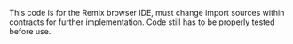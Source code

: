 This code is for the Remix browser IDE, must change import sources within contracts for further implementation. 
Code still has to be properly tested before use.
